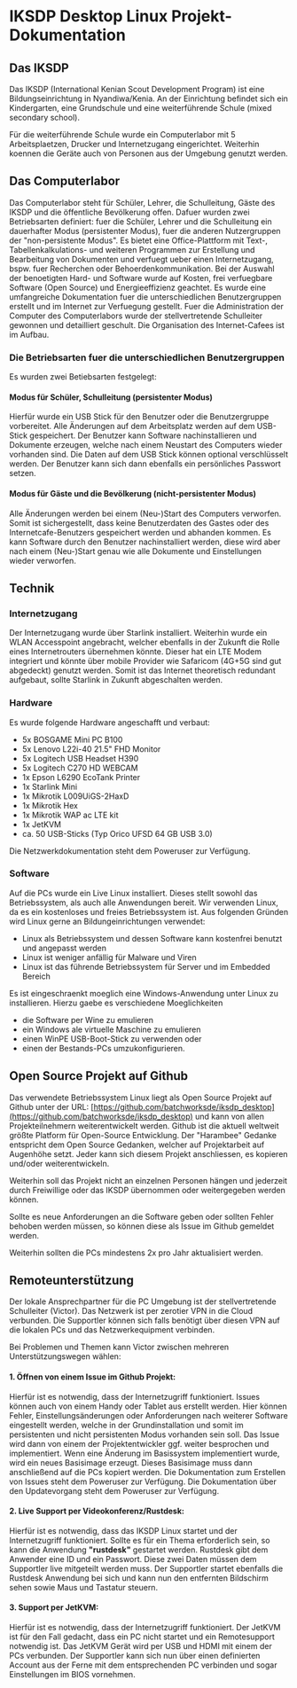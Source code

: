 # IKSDP Desktop Linux Projekt-Dokumentation

## Das IKSDP

Das IKSDP (International Kenian Scout Development Program) ist eine Bildungseinrichtung in Nyandiwa/Kenia. An der Einrichtung befindet sich ein Kindergarten, eine Grundschule und eine weiterführende Schule (mixed secondary school). 

Für die weiterführende Schule wurde ein Computerlabor mit 5 Arbeitsplaetzen, Drucker und Internetzugang eingerichtet. Weiterhin koennen die Geräte auch von Personen aus der Umgebung genutzt werden.

## Das Computerlabor

Das Computerlabor steht für Schüler, Lehrer, die Schulleitung, Gäste des IKSDP und die öffentliche Bevölkerung offen. Dafuer wurden zwei Betriebsarten definiert: fuer die Schüler, Lehrer und die Schulleitung ein dauerhafter Modus (persistenter Modus), fuer die anderen Nutzergruppen der "non-persistente Modus". 
Es bietet eine Office-Plattform mit Text-, Tabellenkalkulations- und weiteren Programmen zur Erstellung und Bearbeitung von Dokumenten und verfuegt ueber einen Internetzugang, bspw. fuer Recherchen oder Behoerdenkommunikation. 
Bei der Auswahl der benoetigten Hard- und Software wurde auf Kosten, frei verfuegbare Software (Open Source) und Energieeffizienz geachtet. 
Es wurde eine umfangreiche Dokumentation fuer die unterschiedlichen Benutzergruppen erstellt und im Internet zur Verfuegung gestellt. 
Fuer die Administration der Computer des Computerlabors wurde der stellvertretende Schulleiter gewonnen und detailliert geschult. Die Organisation des Internet-Cafees ist im Aufbau.

### Die Betriebsarten fuer die unterschiedlichen Benutzergruppen
Es wurden zwei Betiebsarten festgelegt:

#### Modus für Schüler, Schulleitung (persistenter Modus)
Hierfür wurde ein USB Stick für den Benutzer oder die Benutzergruppe vorbereitet. Alle Änderungen auf dem Arbeitsplatz werden auf dem USB-Stick gespeichert. Der Benutzer kann Software nachinstallieren und Dokumente erzeugen, welche nach einem Neustart des Computers wieder vorhanden sind.
Die Daten auf dem USB Stick können optional verschlüsselt werden. Der Benutzer kann sich dann ebenfalls ein persönliches Passwort setzen. 

#### Modus für Gäste und die Bevölkerung (nicht-persistenter Modus)
Alle Änderungen werden bei einem (Neu-)Start des Computers verworfen. Somit ist sichergestellt, dass keine Benutzerdaten des Gastes oder des Internetcafe-Benutzers gespeichert werden und abhanden kommen.
Es kann Software durch den Benutzer nachinstalliert werden, diese wird aber nach einem (Neu-)Start genau wie alle Dokumente und Einstellungen wieder verworfen.

## Technik

### Internetzugang

Der Internetzugang wurde über Starlink installiert. Weiterhin wurde ein WLAN Accesspoint angebracht, welcher ebenfalls in der Zukunft die Rolle eines Internetrouters übernehmen könnte. Dieser hat ein LTE Modem integriert und könnte über mobile Provider wie Safaricom (4G+5G sind gut abgedeckt) genutzt werden. Somit ist das Internet theoretisch redundant aufgebaut, sollte Starlink in Zukunft abgeschalten werden.

### Hardware

Es wurde folgende Hardware angeschafft und verbaut:

- 5x BOSGAME Mini PC B100
- 5x Lenovo L22i-40 21.5" FHD Monitor
- 5x Logitech USB Headset H390 
- 5x Logitech C270 HD WEBCAM 
- 1x Epson L6290 EcoTank Printer 
- 1x Starlink Mini
- 1x Mikrotik L009UiGS-2HaxD
- 1x Mikrotik Hex 
- 1x Mikrotik WAP ac LTE kit
- 1x JetKVM
- ca. 50 USB-Sticks (Typ Orico UFSD 64 GB USB 3.0)

Die Netzwerkdokumentation steht dem Poweruser zur Verfügung.

### Software

Auf die PCs wurde ein Live Linux installiert. Dieses stellt sowohl das Betriebssystem, als auch alle Anwendungen bereit. Wir verwenden Linux, da es ein kostenloses und freies Betriebssystem ist. Aus folgenden Gründen wird Linux gerne an Bildungeinrichtungen verwendet:
- Linux als Betriebssystem und dessen Software kann kostenfrei benutzt und angepasst werden
- Linux ist weniger anfällig für Malware und Viren
- Linux ist das führende Betriebssystem für Server und im Embedded Bereich

Es ist eingeschraenkt moeglich eine Windows-Anwendung unter Linux zu installieren. Hierzu gaebe es verschiedene Moeglichkeiten
- die Software per Wine zu emulieren
- ein Windows ale virtuelle Maschine zu emulieren
- einen WinPE USB-Boot-Stick zu verwenden oder
- einen der Bestands-PCs umzukonfigurieren. 


## Open Source Projekt auf Github
 
Das verwendete Betriebssystem Linux liegt als Open Source Projekt auf Github unter der URL: [https://github.com/batchworksde/iksdp_desktop](https://github.com/batchworksde/iksdp_desktop) und kann von allen Projekteilnehmern weiterentwickelt werden. Github ist die aktuell weltweit größte Platform für Open-Source Entwicklung. Der "Harambee" Gedanke entspricht dem Open Source Gedanken, welcher auf Projektarbeit auf Augenhöhe setzt. Jeder kann sich diesem Projekt anschliessen, es kopieren und/oder weiterentwickeln.

Weiterhin soll das Projekt nicht an einzelnen Personen hängen und jederzeit durch Freiwillige oder das IKSDP übernommen oder weitergegeben werden können.

Sollte es neue Anforderungen an die Software geben oder sollten Fehler behoben werden müssen, so können diese als Issue im Github gemeldet werden. 

Weiterhin sollten die PCs mindestens 2x pro Jahr aktualisiert werden.

## Remoteunterstützung

Der lokale Ansprechpartner für die PC Umgebung ist der stellvertretende Schulleiter (Victor). Das Netzwerk ist per zerotier VPN in die Cloud verbunden. Die Supportler können sich falls benötigt über diesen VPN auf die lokalen PCs und das Netzwerkequipment verbinden.

Bei Problemen und Themen kann Victor zwischen mehreren Unterstützungswegen wählen:

#### 1. Öffnen von einem Issue im Github Projekt:
Hierfür ist es notwendig, dass der Internetzugriff funktioniert. Issues können auch von einem Handy oder Tablet aus erstellt werden.
Hier können Fehler, Einstellungsänderungen oder Anforderungen nach weiterer Software eingestellt werden, welche in der Grundinstallation und somit im persistenten und nicht persistenten Modus vorhanden sein soll.
Das Issue wird dann von einem der Projektentwickler ggf. weiter besprochen und implementiert. Wenn eine Änderung im Basissystem implementiert wurde, wird ein neues Basisimage erzeugt. Dieses Basisimage muss dann anschließend auf die PCs kopiert werden. 
Die Dokumentation zum Erstellen von Issues steht dem Poweruser zur Verfügung.
Die Dokumentation über den Updatevorgang steht dem Poweruser zur Verfügung.

#### 2. Live Support per Videokonferenz/Rustdesk:
Hierfür ist es notwendig, dass das IKSDP Linux startet und der Internetzugriff funktioniert.
Sollte es für ein Thema erforderlich sein, so kann die Anwendung **"rustdesk"** gestartet werden. Rustdesk gibt dem Anwender eine ID und ein Passwort. Diese zwei Daten müssen dem Supportler live mitgeteilt werden muss.
Der Supportler startet ebenfalls die Rustdesk Anwendung bei sich und kann nun den entfernten Bildschirm sehen sowie Maus und Tastatur steuern. 

#### 3. Support per JetKVM:
Hierfür ist es notwendig, dass der Internetzugriff funktioniert.
Der JetKVM ist für den Fall gedacht, dass ein PC nicht startet und ein Remotesupport notwendig ist. Das JetKVM Gerät wird per USB und HDMI mit einem der PCs verbunden. Der Supportler kann sich nun über einen definierten Account aus der Ferne mit dem entsprechenden PC verbinden und sogar Einstellungen im BIOS vornehmen.


